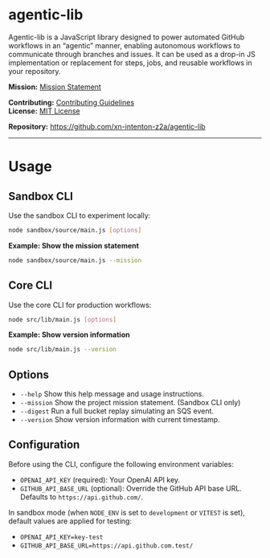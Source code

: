 # agentic-lib

Agentic-lib is a JavaScript library designed to power automated GitHub workflows in an “agentic” manner, enabling autonomous workflows to communicate through branches and issues. It can be used as a drop-in JS implementation or replacement for steps, jobs, and reusable workflows in your repository.

**Mission:** [Mission Statement](../MISSION.md)

**Contributing:** [Contributing Guidelines](../CONTRIBUTING.md)  
**License:** [MIT License](../LICENSE-MIT)

**Repository:** https://github.com/xn-intenton-z2a/agentic-lib

---

# Usage

## Sandbox CLI

Use the sandbox CLI to experiment locally:

```bash
node sandbox/source/main.js [options]
```

**Example: Show the mission statement**

```bash
node sandbox/source/main.js --mission
```

## Core CLI

Use the core CLI for production workflows:

```bash
node src/lib/main.js [options]
```

**Example: Show version information**

```bash
node src/lib/main.js --version
```

## Options

- `--help`                     Show this help message and usage instructions.
- `--mission`                  Show the project mission statement. (Sandbox CLI only)
- `--digest`                   Run a full bucket replay simulating an SQS event.
- `--version`                  Show version information with current timestamp.

## Configuration

Before using the CLI, configure the following environment variables:

- `OPENAI_API_KEY` (required): Your OpenAI API key.
- `GITHUB_API_BASE_URL` (optional): Override the GitHub API base URL. Defaults to `https://api.github.com/`.

In sandbox mode (when `NODE_ENV` is set to `development` or `VITEST` is set), default values are applied for testing:

- `OPENAI_API_KEY=key-test`
- `GITHUB_API_BASE_URL=https://api.github.com.test/`
